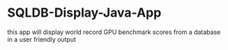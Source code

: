 # SQLDB-Display-Java-App
this app will display world record GPU benchmark scores from a database in a user friendly output
